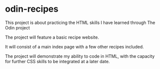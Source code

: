 # odin-recipes

This project is about practicing the HTML skills I have learned through The Odin project

The project will feature a basic recipe website.

It will consist of a main index page with a few other recipes included.

The project will demonstrate my ability to code in HTML, with the capacity for further CSS skills to be integrated at a later date.

